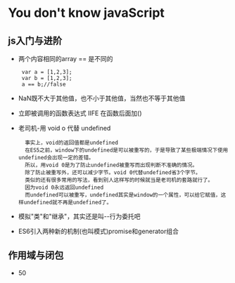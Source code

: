 # You don't know javaScript #

## js入门与进阶 ##

- 两个内容相同的array == 是不同的

       var a = [1,2,3];
       var b = [1,2,3];
       a == b;//false
       
- NaN既不大于其他值，也不小于其他值，当然也不等于其他值

- 立即被调用的函数表达式 IIFE 在函数后面加()

- 老司机-用 void o 代替 undefined

        事实上，void的返回值都是undefined
        在ES5之前，window下的undefined是可以被重写的，于是导致了某些极端情况下使用undefined会出现一定的差错。
        所以，用void 0是为了防止undefined被重写而出现判断不准确的情况。
        除了防止被重写外，还可以减少字节。void 0代替undefined省3个字节。
        类似的还有很多常用的写法，看到别人这样写的时候就当是老司机的套路就行了。
        因为void 0永远返回undefined
        而undefined可以被重写，undefined其实是window的一个属性，可以给它赋值，这样undefined就不再是undefined了。
        
- 模拟"类"和"继承"，其实还是叫--行为委托吧

- ES6引入两种新的机制(也叫模式)promise和generator组合

## 作用域与闭包 ##

- 50
